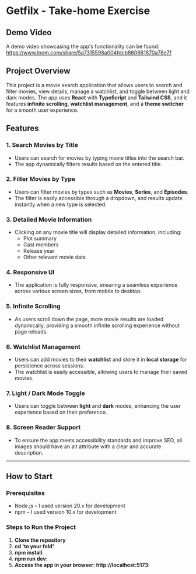 # Getfilx - Take-home Exercise

## Demo Video
A demo video showcasing the app's functionality can be found: 
https://www.loom.com/share/5a7315598a004fdcb860661870a78e7f

## Project Overview

This project is a movie search application that allows users to search and filter movies, view details, manage a watchlist, and toggle between light and dark modes. The app uses **React** with **TypeScript** and **Tailwind CSS**, and it features **infinite scrolling**, **watchlist management**, and a **theme switcher** for a smooth user experience.

## Features

### 1. **Search Movies by Title**
   - Users can search for movies by typing movie titles into the search bar.
   - The app dynamically filters results based on the entered title.

### 2. **Filter Movies by Type**
   - Users can filter movies by types such as **Movies**, **Series**, and **Episodes**.
   - The filter is easily accessible through a dropdown, and results update instantly when a new type is selected.

### 3. **Detailed Movie Information**
   - Clicking on any movie title will display detailed information, including:
     - Plot summary
     - Cast members
     - Release year
     - Other relevant movie data

### 4. **Responsive UI**
   - The application is fully responsive, ensuring a seamless experience across various screen sizes, from mobile to desktop.

### 5. **Infinite Scrolling**
   - As users scroll down the page, more movie results are loaded dynamically, providing a smooth infinite scrolling experience without page reloads.

### 6. **Watchlist Management**
   - Users can add movies to their **watchlist** and store it in **local storage** for persistence across sessions.
   - The watchlist is easily accessible, allowing users to manage their saved movies.

### 7. **Light / Dark Mode Toggle**
   - Users can toggle between **light** and **dark** modes, enhancing the user experience based on their preference.

### 8. **Screen Reader Support**
   - To ensure the app meets accessibility standards and improve SEO, all images should have an alt attribute with a clear and accurate description. 
---

## How to Start

### Prerequisites

- Node.js – I used version 20.x for development
- npm – I used version 10.x for development

### Steps to Run the Project

1. **Clone the repository**
2. **cd 'to your fold'**
3. **npm install**:
4. **npm run dev**:
5. **Access the app in your browser: http://localhost:5173**: